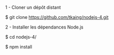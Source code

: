 1 - Cloner un dépôt distant

$ git clone https://github.com/tkaing/nodejs-4.git


2 - Installer les dépendances Node.js

$ cd nodejs-4/

$ npm install